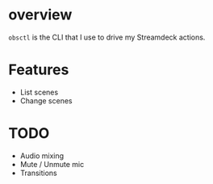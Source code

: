 # overview
`obsctl` is the CLI that I use to drive my Streamdeck actions. 

# Features

* List scenes
* Change scenes 

# TODO
* Audio mixing
* Mute / Unmute mic
* Transitions

